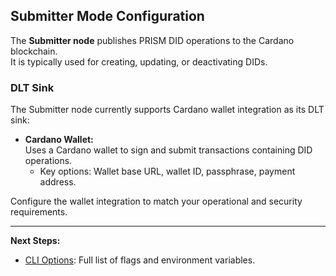 ## Submitter Mode Configuration

The **Submitter node** publishes PRISM DID operations to the Cardano blockchain.  
It is typically used for creating, updating, or deactivating DIDs.

### DLT Sink

The Submitter node currently supports Cardano wallet integration as its DLT sink:

- **Cardano Wallet:**  
  Uses a Cardano wallet to sign and submit transactions containing DID operations.
  - Key options: Wallet base URL, wallet ID, passphrase, payment address.

Configure the wallet integration to match your operational and security requirements.

---

**Next Steps:**
- [CLI Options](../references/cli-options.md): Full list of flags and environment variables.
